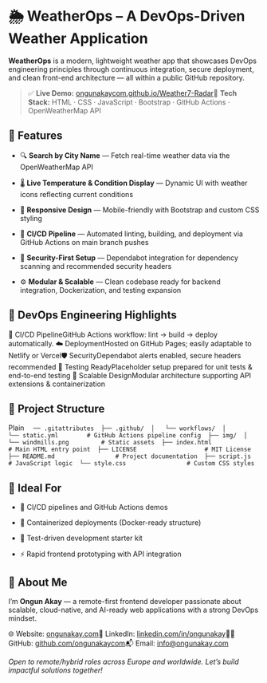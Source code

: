 🌦️ WeatherOps – A DevOps-Driven Weather Application
====================================================

**WeatherOps** is a modern, lightweight weather app that showcases DevOps engineering principles through continuous integration, secure deployment, and clean front-end architecture — all within a public GitHub repository.

> ✅ **Live Demo:** [ongunakaycom.github.io/Weather7-Radar](https://ongunakaycom.github.io/Weather7-Radar)🔧 **Tech Stack:** HTML · CSS · JavaScript · Bootstrap · GitHub Actions · OpenWeatherMap API

🚀 Features
-----------

*   🔍 **Search by City Name** — Fetch real-time weather data via the OpenWeatherMap API
    
*   🌡️ **Live Temperature & Condition Display** — Dynamic UI with weather icons reflecting current conditions
    
*   🎨 **Responsive Design** — Mobile-friendly with Bootstrap and custom CSS styling
    
*   🔁 **CI/CD Pipeline** — Automated linting, building, and deployment via GitHub Actions on main branch pushes
    
*   🔐 **Security-First Setup** — Dependabot integration for dependency scanning and recommended security headers
    
*   ⚙️ **Modular & Scalable** — Clean codebase ready for backend integration, Dockerization, and testing expansion
    

🧪 DevOps Engineering Highlights
--------------------------------

🔄 CI/CD PipelineGitHub Actions workflow: lint → build → deploy automatically. ☁️ DeploymentHosted on GitHub Pages; easily adaptable to Netlify or Vercel🛡️ SecurityDependabot alerts enabled, secure headers recommended 🧪 Testing ReadyPlaceholder setup prepared for unit tests & end-to-end testing 🧱 Scalable DesignModular architecture supporting API extensions & containerization

📁 Project Structure
--------------------

Plain `   ── .gitattributes  ├── .github/  │   └── workflows/  │       └── static.yml        # GitHub Actions pipeline config  ├── img/  │   └── windmills.png         # Static assets  ├── index.html                # Main HTML entry point  ├── LICENSE                   # MIT License  ├── README.md                 # Project documentation  ├── script.js                 # JavaScript logic  └── style.css                 # Custom CSS styles   `

📌 Ideal For
------------

*   🔄 CI/CD pipelines and GitHub Actions demos
    
*   🐳 Containerized deployments (Docker-ready structure)
    
*   🧪 Test-driven development starter kit
    
*   ⚡ Rapid frontend prototyping with API integration
    

👋 About Me
-----------

I’m **Ongun Akay** — a remote-first frontend developer passionate about scalable, cloud-native, and AI-ready web applications with a strong DevOps mindset.

🌐 Website: [ongunakay.com](https://ongunakay.com)💼 LinkedIn: [linkedin.com/in/ongunakay](https://linkedin.com/in/ongunakay)🧑‍💻 GitHub: [github.com/ongunakaycom](https://github.com/ongunakaycom)📬 Email: info@ongunakay.com

_Open to remote/hybrid roles across Europe and worldwide. Let’s build impactful solutions together!_
